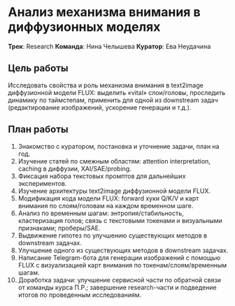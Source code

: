 # Анализ механизма внимания в диффузионных моделях

**Трек**: Research
**Команда**: Нина Челышева
**Куратор**: Ева Неудачина

## Цель работы

Исследовать свойства и роль механизма внимания в text2image диффузионной модели FLUX: выделить «vital» слои/головы, проследить динамику по таймстепам, применить для одной из downstream задач (редактирование изображений, ускорение генерации и т.д.).

## План работы

1. Знакомство с куратором, постановка и уточнение задачи, план на год.
2. Изучение статей по смежным областям: attention interpretation, caching в диффузии, XAI/SAE/probing.
3. Фиксация набора текстовых промптов для дальнейших экспериментов.
4. Изучение архитектуры text2image диффузионной модели FLUX.
5. Модификация кода модели FLUX: forward хуки Q/K/V и карт внимания по слоям/головам на каждом временном шаге.
6. Анализ по временным шагам: энтропия/стабильность, кластеризация голов; связь с текстовыми токенами и визуальными признаками; проберы/SAE.
7. Выдвижение гипотез по улучшению существующих методов в downstream задачах.
8. Улучшение одного из существующих методов в downstream задачах.
9. Написание Telegram-бота для генерации изображений с помощью FLUX c визуализацией карт внимания по токенам/слоям/временным шагам.
10. Доработка задачи: улучшение сервисной части по обратной связи от команды курса П.Р.; завершение research-части и подведение итогов по проведенным исследованиям.
